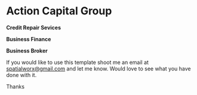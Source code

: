 # Action Capital Group

**Credit Repair Sevices**

**Business Finance**

**Business Broker**

If you would like to use this template shoot me an email at spatialworx@gmail.com and let me know.
Would love to see what you have done with it.

Thanks
